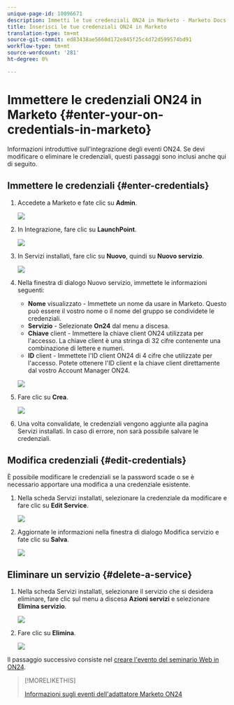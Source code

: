 ```yaml
---
unique-page-id: 10096671
description: Immetti le tue credenziali ON24 in Marketo - Marketo Docs - Documentazione prodotto
title: Inserisci le tue credenziali ON24 in Marketo
translation-type: tm+mt
source-git-commit: ed83438ae5660d172e845f25c4d72d599574bd91
workflow-type: tm+mt
source-wordcount: '281'
ht-degree: 0%

---
```



# Immettere le credenziali ON24 in Marketo {#enter-your-on-credentials-in-marketo}

Informazioni introduttive sull&#39;integrazione degli eventi ON24. Se devi modificare o eliminare le credenziali, questi passaggi sono inclusi anche qui di seguito.

## Immettere le credenziali {#enter-credentials}

1. Accedete a Marketo e fate clic su **Admin**.

   ![](assets/admin.png)

1. In Integrazione, fare clic su **LaunchPoint**.

   ![](assets/image2015-12-22-13-3a15-3a38.png)

1. In Servizi installati, fare clic su **Nuovo**, quindi su **Nuovo servizio**.

   ![](assets/image2015-12-22-13-3a18-3a54.png)

1. Nella finestra di dialogo Nuovo servizio, immettete le informazioni seguenti:

   * **Nome**  visualizzato - Immettete un nome da usare in Marketo. Questo può essere il vostro nome o il nome del gruppo se condividete le credenziali.
   * **Servizio**  - Selezionate  **On24** dal menu a discesa.
   * **Chiave**  client - Immettere la chiave client ON24 utilizzata per l&#39;accesso. La chiave client è una stringa di 32 cifre contenente una combinazione di lettere e numeri.
   * **ID**  client - Immettete l&#39;ID client ON24 di 4 cifre che utilizzate per l&#39;accesso. Potete ottenere l&#39;ID client e la chiave client direttamente dal vostro Account Manager ON24.

   ![](assets/image2015-12-22-13-3a38-3a52.png)

1. Fare clic su **Crea**.

   ![](assets/image2015-12-22-13-3a28-3a55.png)

1. Una volta convalidate, le credenziali vengono aggiunte alla pagina Servizi installati. In caso di errore, non sarà possibile salvare le credenziali.

## Modifica credenziali {#edit-credentials}

È possibile modificare le credenziali se la password scade o se è necessario apportare una modifica a una credenziale esistente.

1. Nella scheda Servizi installati, selezionare la credenziale da modificare e fare clic su **Edit Service**.

   ![](assets/six.png)

1. Aggiornate le informazioni nella finestra di dialogo Modifica servizio e fate clic su **Salva**.

   ![](assets/seven.png)

## Eliminare un servizio {#delete-a-service}

1. Nella scheda Servizi installati, selezionare il servizio che si desidera eliminare, fare clic sul menu a discesa **Azioni servizi** e selezionare **Elimina servizio**.

   ![](assets/eight.png)

1. Fare clic su **Elimina**.

   ![](assets/nine.png)

Il passaggio successivo consiste nel [creare l&#39;evento del seminario Web in ON24](/help/marketo/product-docs/demand-generation/events/create-an-event/create-an-event-with-the-marketo-on24-adapter/create-your-webinar-event-in-on24.md).

>[!MORELIKETHIS]
>
>[Informazioni sugli eventi dell&#39;adattatore Marketo ON24](/help/marketo/product-docs/demand-generation/events/create-an-event/create-an-event-with-the-marketo-on24-adapter/understanding-marketo-on24-adapter-events.md)
